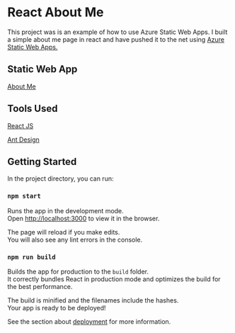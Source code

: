 # React About Me

This project was is an example of how to use Azure Static Web Apps. I built a simple about me page in react and have pushed it to the net using [Azure Static Web Apps.](https://azure.microsoft.com/en-us/services/app-service/static/)

## Static Web App

[About Me](https://lemon-bay-057cd9f10.azurestaticapps.net/)

## Tools Used
[React JS](https://reactjs.org/)

[Ant Design](https://ant.design/)

## Getting Started

In the project directory, you can run:

### `npm start`

Runs the app in the development mode.\
Open [http://localhost:3000](http://localhost:3000) to view it in the browser.

The page will reload if you make edits.\
You will also see any lint errors in the console.

### `npm run build`

Builds the app for production to the `build` folder.\
It correctly bundles React in production mode and optimizes the build for the best performance.

The build is minified and the filenames include the hashes.\
Your app is ready to be deployed!

See the section about [deployment](https://facebook.github.io/create-react-app/docs/deployment) for more information.